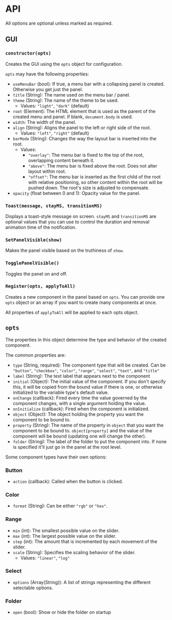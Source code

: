 # API
All options are optional unless marked as required.

## GUI

### `constructor(opts)`
Creates the GUI using the `opts` object for configuration.

`opts` may have the following properties:
- `useMenuBar` (bool): If true, a menu bar with a collapsing panel is created. Otherwise you get just the panel.
- `title` (String): The name used on the menu bar / panel.
- `theme` (String): The name of the theme to be used.
    - Values: `"light"`, `"dark"` (default)
- `root` (Element): The HTML element that is used as the parent of the created menu and panel. If blank, `document.body` is used.
- `width`: The width of the panel.
- `align` (String): Aligns the panel to the left or right side of the root.
    - Values:  `"left"`, `"right"` (default)
- `barMode` (String): Changes the way the layout bar is inserted into the root.
    - Values:
        - `"overlay"`: The menu bar is fixed to the top of the root, overlapping content beneath it.
        - `"above"`: The menu bar is fixed above the root. Does not alter layout within root.
        - `"offset"`: The menu bar is inserted as the first child of the root with relative positioning, so other content within the root will be pushed down. The root's size is adjusted to compensate.
- `opacity` (float between 0 and 1): Opacity value for the panel.

### `Toast(message, stayMS, transitionMS)`
Displays a toast-style message on screen. `stayMS` and `transitionMS` are optional values that you can use to control the duration and removal animation time of the notification.

### `SetPanelVisible(show)`
Makes the panel visible based on the truthiness of `show`.

### `TogglePanelVisible()`
Toggles the panel on and off.

### `Register(opts, applyToAll)`
Creates a new component in the panel based on `opts`. You can provide one `opts` object or an array if you want to create many components at once.

All properties of `applyToAll` will be applied to each opts object.

## `opts`
The properties in this object determine the type and behavior of the created component.

The common properties are:

- `type` (String, required): The component type that will be created. Can be `"button"`, `"checkbox"`, `"color"`, `"range"`, `"select"`, `"text"`, and `"title"`
- `label` (String): The text label that appears next to the component
- `initial` (Object): The initial value of the component. If you don't specify this, it will be copied from the bound value if there is one, or otherwise initialized to the variable type's default value.
- `onChange` (callback): Fired every time the value governed by the component changes, with a single argument holding the value.
- `onInitialize` (callback): Fired when the component is initialized.
- `object` (Object): The object holding the property you want the component to be bound to.
- `property` (String): The name of the property in `object` that you want the component to be bound to. `object[property]` and the value of the component will be bound (updating one will change the other).
- `folder` (String): The label of the folder to put the component into. If none is specified it'll just go in the panel at the root level.

Some component types have their own options:

### Button
- `action` (callback): Called when the button is clicked.

### Color
-  `format` (String): Can be either `"rgb"` or `"hex"`.

### Range
- `min` (int): The smallest possible value on the slider.
- `max` (int): The largest possible value on the slider.
- `step` (int): The amount that is incremented by each movement of the slider.
- `scale` (String): Specifies the scaling behavior of the slider.
    - Values: `"linear"`, `"log"`

### Select
- `options` (Array(String)): A list of strings representing the different selectable options.

### Folder
- `open` (bool): Show or hide the folder on startup
